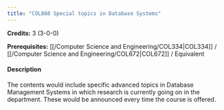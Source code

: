 ```yaml
---
title: "COL868 Special topics in Database Systems"
---
```

**Credits:** 3 (3-0-0)

**Prerequisites:** [[/Computer Science and Engineering/COL334|COL334]] / [[/Computer Science and Engineering/COL672|COL672]] / Equivalent

#### Description
The contents would include specific advanced topics in Database Management Systems in which research is currently going on in the department. These would be announced every time the course is offered.